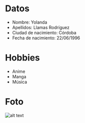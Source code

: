 #
# **Datos**
 - Nombre: Yolanda
- Apellidos: Llamas Rodríguez
- Ciudad de nacimiento: Córdoba
- Fecha de nacimiento: 22/06/1996

# **Hobbies**
- Anime   
- Manga
- Música

# **Foto** 
 ![alt text](image.png)
